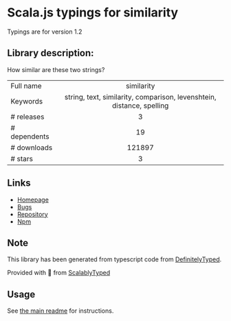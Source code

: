 
# Scala.js typings for similarity

Typings are for version 1.2

## Library description:
How similar are these two strings?

|                    |                 |
| ------------------ | :-------------: |
| Full name          | similarity |
| Keywords           | string, text, similarity, comparison, levenshtein, distance, spelling |
| # releases         | 3 |
| # dependents       | 19 |
| # downloads        | 121897 |
| # stars            | 3 |

## Links
- [Homepage](https://github.com/words/similarity#readme)
- [Bugs](https://github.com/words/similarity/issues)
- [Repository](https://github.com/words/similarity)
- [Npm](https://www.npmjs.com/package/similarity)
    


## Note
This library has been generated from typescript code from [DefinitelyTyped](https://definitelytyped.org).

Provided with :purple_heart: from [ScalablyTyped](https://github.com/oyvindberg/ScalablyTyped)

## Usage
See [the main readme](../../readme.md) for instructions.


